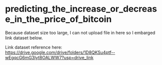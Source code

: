 # predicting_the_increase_or_decrease_in_the_price_of_bitcoin
Because dataset size too large, I can not upload file in here so I embarged link dataset below.

Link dataset reference here: https://drive.google.com/drive/folders/1D8QKSu4ptf--wEgqcG6mG3Iyt8OALWW7?usp=drive_link
